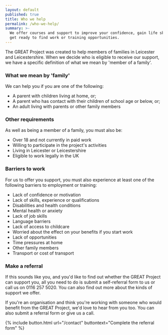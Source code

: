 ```yaml
---
layout: default
published: true
title: Who we help
permalink: /who-we-help/
summary: >-
  We offer courses and support to improve your confidence, gain life skills and
  get ready to find work or training opportunities.
---
```

The GREAT Project was created to help members of families in Leicester and Leicestershire. When we decide who is eligible to receive our support, we have a specific definition of what we mean by 'member of a family'.

### What we mean by 'family'

We can help you if you are one of the following:

* A parent with children living at home, or;
* A parent who has contact with their children of school age or below, or;
* An adult living with parents or other family members

### Other requirements

As well as being a member of a family, you must also be:

* Over 18 and not currently in paid work
* Willing to participate in the project's activities
* Living in Leicester or Leicestershire
* Eligible to work legally in the UK

### Barriers to work
    
For us to offer you support, you must also experience at least one of the following barriers to employment or training:

* Lack of confidence or motivation
* Lack of skills, experience or qualifications
* Disabilities and health conditions
* Mental health or anxiety
* Lack of job skills
* Language barriers
* Lack of access to childcare
* Worried about the effect on your benefits if you start work
* Lack of opportunities 
* Time pressures at home
* Other family members
* Transport or cost of transport

### Make a referral

If this sounds like you, and you'd like to find out whether the GREAT Project can support you, all you need to do is submit a self-referral form to us or call us on 0116 257 5020. You can also find out more about the kinds of support we offer.

If you're an organisation and think you're working with someone who would benefit from the GREAT Project, we'd love to hear from you too. You can also submit a referral form or give us a call.

{% include button.html url="/contact" buttontext="Complete the referral form" %}
